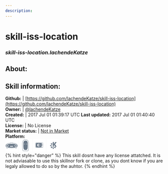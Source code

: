 ```yaml
---    
description:   
---    
```

# skill-iss-location  
### _skill-iss-location.lachendeKatze_  
## About:  


## Skill information:  
**Github:** | [https://github.com/lachendeKatze/skill-iss-location](https://github.com/lachendeKatze/skill-iss-location)  
**Owner:** | [@lachendeKatze](https://github.com/lachendeKatze)  
**Created:** | 2017 Jul 01 01:39:17 UTC  **Last updated:** 2017 Jul 01 01:40:40 UTC  
**License:** | No License  
**Market status:** | [Not in Market](https://market.mycroft.ai/skill/)  
**Platform:**  
 ![](../.gitbook/assets/mark-1-icon.png)  ![](../.gitbook/assets/mark-2-icon.png)  ![](../.gitbook/assets/picroft-icon.png)  ![](../.gitbook/assets/kde.png)   
{% hint style="danger" %}
This skill dosnt have any license attatched. It is not adviasable to use this skillnor fork or clone, as you dont know if you are legaly allowed to do so by the auhtor.
{% endhint %}
